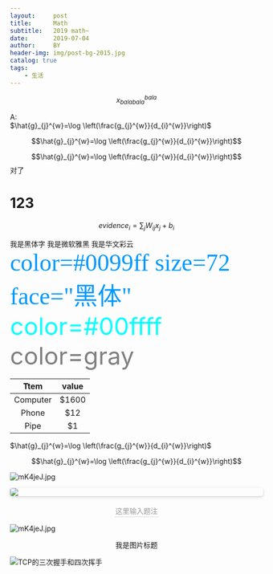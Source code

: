 ```yaml
---
layout:     post
title:      Math
subtitle:   2019 math~ 
date:       2019-07-04
author:     BY
header-img: img/post-bg-2015.jpg
catalog: true
tags:
    - 生活
---
```


$$x_{balabala}^{bala}$$


A:  
$\hat{g}_{j}^{w}=\log \left(\frac{g_{j}^{w}}{d_{i}^{w}}\right)$


$$\hat{g}_{j}^{w}=\log \left(\frac{g_{j}^{w}}{d_{i}^{w}}\right)$$


$$\hat{g}_{j}^{w}=\log \left(\frac{g_{j}^{w}}{d_{i}^{w}}\right)$$对了
# 123

$$evidence_{i}=\sum _{j} W_{ij}x_{j}+b_{i}$$





<font face="黑体">我是黑体字</font>
<font face="微软雅黑">我是微软雅黑</font>
<font face="STCAIYUN">我是华文彩云</font>
<font color=#0099ff size=7 face="黑体">color=#0099ff size=72 face="黑体"</font>
<font color=#00ffff size=72>color=#00ffff</font>
<font color=gray size=72>color=gray</font>



Ttem      |      value          
:------------:|:-----------: 
Computer | $1600
Phone   |  $12
Pipe | $1


$\hat{g}_{j}^{w}=\log \left(\frac{g_{j}^{w}}{d_{i}^{w}}\right)$


$$\hat{g}_{j}^{w}=\log \left(\frac{g_{j}^{w}}{d_{i}^{w}}\right)$$

![mK4jeJ.jpg](https://s2.ax1x.com/2019/08/18/mK4jeJ.jpg "SSD网络结构")

<center> <img style="border-radius: 0.3125em; box-shadow: 0 2px 4px 0 rgba(34,36,38,.12),0 2px 10px 0 rgba(34,36,38,.08);" src="https://s2.ax1x.com/2019/08/18/mK4jeJ.jpg"> <br> <div style="color:orange; border-bottom: 1px solid #d9d9d9; display: inline-block; color: #999; padding: 2px;">这里输入题注</div> </center>



![mK4jeJ.jpg](https://s2.ax1x.com/2019/08/18/mK4jeJ.jpg)
<center>我是图片标题</center>


<!-- 引入jQuery -->
<script src="http://cdn.bootcss.com/jquery/1.10.2/jquery.min.js"></script>
<script type="text/javascript">
    $(window).load(function () {
        //给每张图片添加标题,div.cnblogs_post_body是博客主体
        $("div[id=cnblogs_post_body] img").each(function () {
            var title = $(this).attr("title");
            if (title != undefined) {
                var boardp_style = "style='display: block; text-align: center; color: #969696;padding: 10px;border-bottom: 1px solid #d9d9d9;margin: 0 auto;" +
                    "width: " + ($(this).width() * 0.8) + "px;" +
                    "height: 28px;" +
                    "'>";
                var boardp = "<p " + boardp_style + title + "</p";
                $(this).after(boardp);
            }
        });
    });
</script>
<!-- 将img变为块级元素 -->
<style type="text/css">
    img {
        margin: 0 auto;
        display: block;
    }
</style>

![](https://images.morethink.cn/092017231747399.jpg "TCP的三次握手和四次挥手")